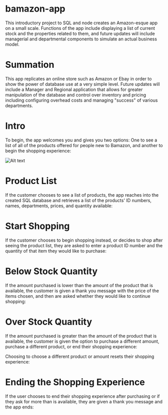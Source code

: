 # bamazon-app
This introductory project to SQL and node creates an Amazon-esque app on a small scale. Functions of the app include displaying a list of current stock and the properties related to them, and future updates will include managerial and departmental components to simulate an actual business model. 

# Summation

This app replicates an online store such as Amazon or Ebay in order to show the power of database use at a very simple level. Future updates will include a Manager and Regional application that allows for greater manipulation of the database and control over inventory and pricing including configuring overhead costs and managing "success" of various departments.

# Intro

To begin, the app welcomes you and gives you two options: One to see a list of all of the products offered for people new to Bamazon, and another to begin the shopping experience: 

![Alt text](Pictures/Screenshots/MySQL-HW/intro.png?raw=true "Intro")

# Product List

If the customer chooses to see a list of products, the app reaches into the created SQL database and retrieves a list of the products' ID numbers, names, departments, prices, and quantity available:

# Start Shopping

If the customer chooses to begin shopping instead, or decides to shop after seeing the product list, they are asked to enter a product ID number and the quantity of that item they would like to purchase:

# Below Stock Quantity

If the amount purchased is lower than the amount of the product that is available, the customer is given a thank you message with the price of the items chosen, and then are asked whether they would like to continue shopping: 

# Over Stock Quantity

If the amount purchased is greater than the amount of the product that is available, the customer is given the option to purchase a different amount, purchase a different product, or end their shopping experience: 


Choosing to choose a different product or amount resets their shopping experience: 

# Ending the Shopping Experience

If the user chooses to end their shopping experience after purchasing or if they ask for more than is available, they are given a thank you message and the app ends: 

